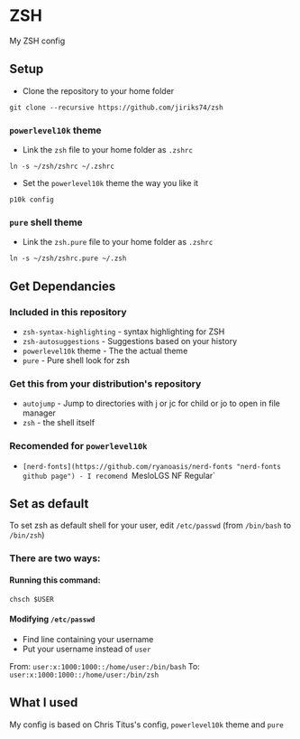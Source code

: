 # ZSH
My ZSH config

## Setup
  - Clone the repository to your home folder
```
git clone --recursive https://github.com/jiriks74/zsh
```
### `powerlevel10k` theme
  - Link the `zsh` file to your home folder as `.zshrc`
```
ln -s ~/zsh/zshrc ~/.zshrc
```
  - Set the `powerlevel10k` theme the way you like it
```
p10k config
```
### `pure` shell theme
  - Link the `zsh.pure` file to your home folder as `.zshrc`
```
ln -s ~/zsh/zshrc.pure ~/.zsh
```  

## Get Dependancies
### Included in this repository
  - `zsh-syntax-highlighting` - syntax highlighting for ZSH
  - `zsh-autosuggestions` - Suggestions based on your history
  - `powerlevel10k` theme - The the actual theme
  - `pure` - Pure shell look for zsh
### Get this from your distribution's repository
  - `autojump` - Jump to directories with j or jc for child or jo to open in file manager
  - `zsh` - the shell itself
### Recomended for `powerlevel10k`
  - `[nerd-fonts](https://github.com/ryanoasis/nerd-fonts "nerd-fonts github page") - I recomend `MesloLGS NF Regular`

## Set as default
To set zsh as default shell for your user, edit `/etc/passwd` (from `/bin/bash` to `/bin/zsh`)
### There are two ways:
#### Running this command:
```chsch $USER```
#### Modifying `/etc/passwd`
  * Find line containing your username
  * Put your username instead of `user`

From: `user:x:1000:1000::/home/user:/bin/bash`
To:   `user:x:1000:1000::/home/user:/bin/zsh`

## What I used
My config is based on Chris Titus's config, `powerlevel10k` theme and `pure`
